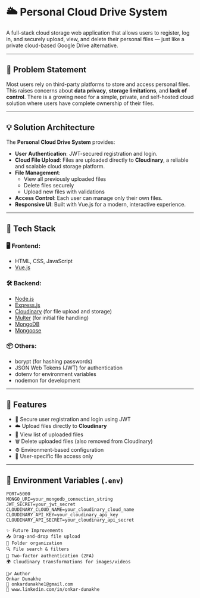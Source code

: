 # 🌥️ Personal Cloud Drive System

A full-stack cloud storage web application that allows users to register, log in, and securely upload, view, and delete their personal files — just like a private cloud-based Google Drive alternative.

---

## 🧩 Problem Statement

Most users rely on third-party platforms to store and access personal files. This raises concerns about **data privacy**, **storage limitations**, and **lack of control**. There is a growing need for a simple, private, and self-hosted cloud solution where users have complete ownership of their files.

---

## 💡 Solution Architecture

The **Personal Cloud Drive System** provides:

- **User Authentication**: JWT-secured registration and login.
- **Cloud File Upload**: Files are uploaded directly to **Cloudinary**, a reliable and scalable cloud storage platform.
- **File Management**:
  - View all previously uploaded files
  - Delete files securely
  - Upload new files with validations
- **Access Control**: Each user can manage only their own files.
- **Responsive UI**: Built with Vue.js for a modern, interactive experience.

---

## 🔧 Tech Stack

### 🖥️ Frontend:
- HTML, CSS, JavaScript
- [Vue.js](https://vuejs.org/)

### 🛠️ Backend:
- [Node.js](https://nodejs.org/)
- [Express.js](https://expressjs.com/)
- [Cloudinary](https://cloudinary.com/) (for file upload and storage)
- [Multer](https://github.com/expressjs/multer) (for initial file handling)
- [MongoDB](https://www.mongodb.com/)
- [Mongoose](https://mongoosejs.com/)

### 📦 Others:
- bcrypt (for hashing passwords)
- JSON Web Tokens (JWT) for authentication
- dotenv for environment variables
- nodemon for development

---

## 🚀 Features

- 🔐 Secure user registration and login using JWT
- ☁️ Upload files directly to **Cloudinary**
- 📜 View list of uploaded files
- 🗑️ Delete uploaded files (also removed from Cloudinary)
- ⚙️ Environment-based configuration
- 👤 User-specific file access only

---
## 🔐 Environment Variables (`.env`)

```env
PORT=5000
MONGO_URI=your_mongodb_connection_string
JWT_SECRET=your_jwt_secret
CLOUDINARY_CLOUD_NAME=your_cloudinary_cloud_name
CLOUDINARY_API_KEY=your_cloudinary_api_key
CLOUDINARY_API_SECRET=your_cloudinary_api_secret

✨ Future Improvements
📥 Drag-and-drop file upload
📂 Folder organization
🔍 File search & filters
🔐 Two-factor authentication (2FA)
🌍 Cloudinary transformations for images/videos

🙋‍♂️ Author
Onkar Dunakhe
📧 onkardunakhe1@gmail.com
🔗 www.linkedin.com/in/onkar-dunakhe

